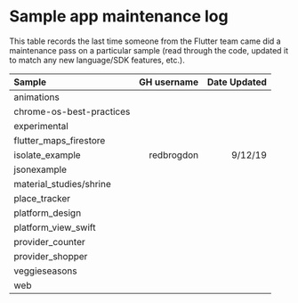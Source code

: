# Sample app maintenance log

This table records the last time someone from the Flutter team came did a
maintenance pass on a particular sample (read through the code, updated it to
match any new language/SDK features, etc.).

| Sample                    | GH username        | Date Updated   |
| :------------------------ | -----------------: | -------------: |
| animations                |                    |                |
| chrome-os-best-practices  |                    |                |
| experimental              |                    |                |
| flutter_maps_firestore    |                    |                |
| isolate_example           | redbrogdon         | 9/12/19        |
| jsonexample               |                    |                |
| material_studies/shrine   |                    |                |
| place_tracker             |                    |                |
| platform_design           |                    |                |
| platform_view_swift       |                    |                |
| provider_counter          |                    |                |
| provider_shopper          |                    |                |
| veggieseasons             |                    |                |
| web                       |                    |                |
